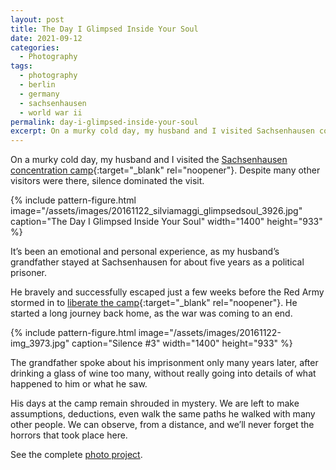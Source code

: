 ```yaml
---
layout: post
title: The Day I Glimpsed Inside Your Soul
date: 2021-09-12
categories:
  - Photography
tags:
  - photography
  - berlin
  - germany
  - sachsenhausen
  - world war ii
permalink: day-i-glimpsed-inside-your-soul
excerpt: On a murky cold day, my husband and I visited Sachsenhausen concentration camp. Despite many other visitors were there, silence dominated the visit.
---
```

On a murky cold day, my husband and I visited the [Sachsenhausen concentration camp](http://www.stiftung-bg.de/gums/en/){:target="_blank" rel="noopener"}. Despite many other visitors were there, silence dominated the visit.

{% include pattern-figure.html image="/assets/images/20161122_silviamaggi_glimpsedsoul_3926.jpg" caption="The Day I Glimpsed Inside Your Soul" width="1400" height="933" %}

It’s been an emotional and personal experience, as my husband’s grandfather stayed at Sachsenhausen for about five years as a political prisoner.

He bravely and successfully escaped just a few weeks before the Red Army stormed in to [liberate the camp](https://www.scrapbookpages.com/Sachsenhausen/ConcentrationCamp/Death%20March.html){:target="_blank" rel="noopener"}. He started a long journey back home, as the war was coming to an end.

{% include pattern-figure.html image="/assets/images/20161122-img_3973.jpg" caption="Silence #3" width="1400" height="933" %}

The grandfather spoke about his imprisonment only many years later, after drinking a glass of wine too many, without really going into details of what happened to him or what he saw.

His days at the camp remain shrouded in mystery. We are left to make assumptions, deductions, even walk the same paths he walked with many other people. We can observe, from a distance, and we’ll never forget the horrors that took place here.

See the complete [photo project](https://portfolio/the-day-i-glimpsed-inside-your-soul/).
